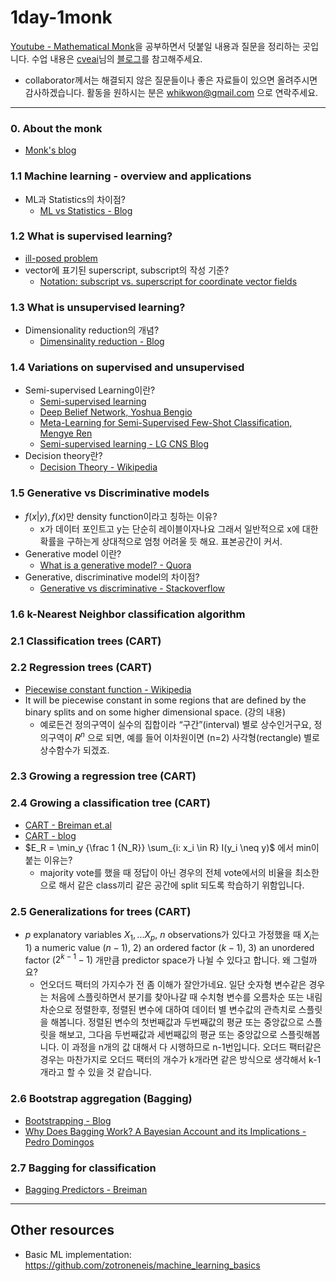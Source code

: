 # 1day-1monk
[Youtube - Mathematical Monk](https://www.youtube.com/playlist?list=PLD0F06AA0D2E8FFBA)을 공부하면서 덧붙일 내용과 질문을 정리하는 곳입니다. 수업 내용은 [cveai](https://github.com/cveai)님의 [블로그](https://cveai.github.io/notes/2018/03/08/mm-ml.html)를 참고해주세요. 
- collaborator께서는 해결되지 않은 질문들이나 좋은 자료들이 있으면 올려주시면 감사하겠습니다. 활동을 원하시는 분은 whikwon@gmail.com 으로 연락주세요. 

***
### 0. About the monk
- [Monk's blog](http://jwmi.github.io/background.html)
### 1.1 Machine learning - overview and applications
- ML과 Statistics의 차이점?
	- [ML vs Statistics - Blog](https://svds.com/machine-learning-vs-statistics/)
### 1.2 What is supervised learning?
- [ill-posed problem](https://en.m.wikipedia.org/wiki/Well-posed_problem)
- vector에 표기된 superscript, subscript의 작성 기준?
	- [Notation: subscript vs. superscript for coordinate vector fields](https://math.stackexchange.com/questions/552347/notation-subscript-vs-superscript-for-coordinate-vector-fields)
### 1.3 What is unsupervised learning?
- Dimensionality reduction의 개념? 
	- [Dimensinality reduction - Blog](http://sanghyukchun.github.io/72/)
### 1.4 Variations on supervised and unsupervised
- Semi-supervised Learning이란?
	- [Semi-supervised learning](https://mitpress.mit.edu/sites/default/files/titles/content/9780262033589_sch_0001.pdf)
	- [Deep Belief Network, Yoshua Bengio](http://www.iro.umontreal.ca/~lisa/pointeurs/dbn_supervised_tr1282.pdf)
	- [Meta-Learning for Semi-Supervised Few-Shot Classification, Mengye Ren](https://arxiv.org/abs/1803.00676)
	- [Semi-supervised learning - LG CNS Blog](http://blog.lgcns.com/1666)
- Decision theory란? 
	- [Decision Theory - Wikipedia](https://ko.m.wikipedia.org/wiki/결정이론)
### 1.5 Generative vs Discriminative models
- $f(x|y), f(x)$만 density function이라고 칭하는 이유?
	- x가 데이터 포인트고 y는 단순히 레이블이자나요 그래서 일반적으로 x에 대한 확률을 구하는게 상대적으로 엄청 어려울 듯 해요. 표본공간이 커서.
- Generative model 이란?
	- [What is a generative model? - Quora](https://www.quora.com/What-is-a-generative-model)
- Generative, discriminative model의 차이점? 
	- [Generative vs discriminative - Stackoverflow](https://stackoverflow.com/questions/879432/what-is-the-difference-between-a-generative-and-discriminative-algorithm)
### 1.6 k-Nearest Neighbor classification algorithm
### 2.1 Classification trees (CART)
### 2.2 Regression trees (CART)
- [Piecewise constant function - Wikipedia](https://en.m.wikipedia.org/wiki/Step_function)
- It will be piecewise constant in some regions that are defined by the binary splits and on some higher dimensional space. (강의 내용) 
	- 예로든건 정의구역이 실수의 집합이라 “구간”(interval) 별로 상수인거구요, 정의구역이 $R^n$ 으로 되면, 예를 들어 이차원이면 (n=2) 사각형(rectangle) 별로 상수함수가 되겠죠.
### 2.3 Growing a regression tree (CART)
### 2.4 Growing a classification tree (CART)
- [CART - Breiman et.al](https://rafalab.github.io/pages/649/section-11.pdf)
- [CART - blog](https://machinelearningmastery.com/classification-and-regression-trees-for-machine-learning/)
- $E_R = \min_y {\frac 1 {N_R}} \sum_{i: x_i \in R} I(y_i \neq y)$ 에서 min이 붙는 이유는?
	- majority vote를 했을 때 정답이 아닌 경우의 전체 vote에서의 비율을 최소한으로 해서 같은 class끼리 같은 공간에 split 되도록 학습하기 위함입니다. 
### 2.5 Generalizations for trees (CART)
- $p$ explanatory variables $X_1, ... X_p$, $n$ observations가 있다고 가정했을 때 $X_i$는 1) a  numeric value ($n - 1$), 2) an ordered factor ($k - 1$), 3) an unordered factor ($2^{k-1} - 1$) 개만큼 predictor space가 나뉠 수 있다고 합니다. 왜 그럴까요?
	- 언오더드 팩터의 가지수가 전 좀 이해가 잘안가네요. 일단 숫자형 변수같은 경우는 처음에 스플릿하면서 분기를 찾아나갈 때 수치형 변수를 오름차순 또는 내림차순으로 정렬한후, 정렬된 변수에 대하여 데이터 별 변수값의 관측치로 스플릿을 해봅니다. 정렬된 변수의 첫번째값과 두번째값의 평균 또는 중앙값으로 스플릿을 해보고, 그다음 두번째값과 세번째깂의 평균 또는 중앙값으로 스플릿해봅니다. 이 과정을 n개의 값 대해서 다 시행하므로 n-1번입니다. 오더드 팩터같은 경우는 마찬가지로 오더드 팩터의 개수가 k개라면 같은 방식으로 생각해서 k-1개라고 할 수 있을 것 같습니다.
### 2.6 Bootstrap aggregation (Bagging)
- [Bootstrapping - Blog](https://learningcarrot.wordpress.com/2015/11/12/%EB%B6%80%ED%8A%B8%EC%8A%A4%ED%8A%B8%EB%9E%A9%EC%97%90-%EB%8C%80%ED%95%98%EC%97%AC-bootstrapping/)
- [Why Does Bagging Work? A Bayesian Account and its Implications - Pedro Domingos](https://homes.cs.washington.edu/~pedrod/papers/kdd97.pdf)
### 2.7 Bagging for classification
- [Bagging Predictors - Breiman](https://www.stat.berkeley.edu/~breiman/bagging.pdf)

***
## Other resources
- Basic ML implementation: https://github.com/zotroneneis/machine_learning_basics
